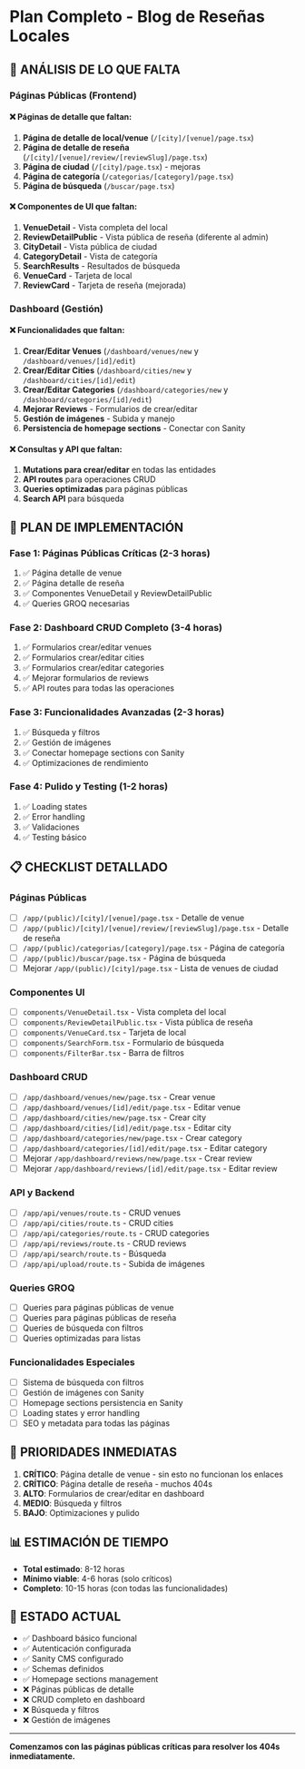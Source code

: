 # Plan Completo - Blog de Reseñas Locales

## 🎯 ANÁLISIS DE LO QUE FALTA

### Páginas Públicas (Frontend)
#### ❌ Páginas de detalle que faltan:
1. **Página de detalle de local/venue** (`/[city]/[venue]/page.tsx`)
2. **Página de detalle de reseña** (`/[city]/[venue]/review/[reviewSlug]/page.tsx`) 
3. **Página de ciudad** (`/[city]/page.tsx`) - mejoras
4. **Página de categoría** (`/categorias/[category]/page.tsx`)
5. **Página de búsqueda** (`/buscar/page.tsx`)

#### ❌ Componentes de UI que faltan:
1. **VenueDetail** - Vista completa del local
2. **ReviewDetailPublic** - Vista pública de reseña (diferente al admin)
3. **CityDetail** - Vista pública de ciudad
4. **CategoryDetail** - Vista de categoría
5. **SearchResults** - Resultados de búsqueda
6. **VenueCard** - Tarjeta de local
7. **ReviewCard** - Tarjeta de reseña (mejorada)

### Dashboard (Gestión)
#### ❌ Funcionalidades que faltan:
1. **Crear/Editar Venues** (`/dashboard/venues/new` y `/dashboard/venues/[id]/edit`)
2. **Crear/Editar Cities** (`/dashboard/cities/new` y `/dashboard/cities/[id]/edit`)
3. **Crear/Editar Categories** (`/dashboard/categories/new` y `/dashboard/categories/[id]/edit`)
4. **Mejorar Reviews** - Formularios de crear/editar
5. **Gestión de imágenes** - Subida y manejo
6. **Persistencia de homepage sections** - Conectar con Sanity

#### ❌ Consultas y API que faltan:
1. **Mutations para crear/editar** en todas las entidades
2. **API routes** para operaciones CRUD
3. **Queries optimizadas** para páginas públicas
4. **Search API** para búsqueda

## 🚀 PLAN DE IMPLEMENTACIÓN

### Fase 1: Páginas Públicas Críticas (2-3 horas)
1. ✅ Página detalle de venue
2. ✅ Página detalle de reseña 
3. ✅ Componentes VenueDetail y ReviewDetailPublic
4. ✅ Queries GROQ necesarias

### Fase 2: Dashboard CRUD Completo (3-4 horas)
1. ✅ Formularios crear/editar venues
2. ✅ Formularios crear/editar cities
3. ✅ Formularios crear/editar categories
4. ✅ Mejorar formularios de reviews
5. ✅ API routes para todas las operaciones

### Fase 3: Funcionalidades Avanzadas (2-3 horas)
1. ✅ Búsqueda y filtros
2. ✅ Gestión de imágenes
3. ✅ Conectar homepage sections con Sanity
4. ✅ Optimizaciones de rendimiento

### Fase 4: Pulido y Testing (1-2 horas)
1. ✅ Loading states
2. ✅ Error handling
3. ✅ Validaciones
4. ✅ Testing básico

## 📋 CHECKLIST DETALLADO

### Páginas Públicas
- [ ] `/app/(public)/[city]/[venue]/page.tsx` - Detalle de venue
- [ ] `/app/(public)/[city]/[venue]/review/[reviewSlug]/page.tsx` - Detalle de reseña
- [ ] `/app/(public)/categorias/[category]/page.tsx` - Página de categoría
- [ ] `/app/(public)/buscar/page.tsx` - Página de búsqueda
- [ ] Mejorar `/app/(public)/[city]/page.tsx` - Lista de venues de ciudad

### Componentes UI
- [ ] `components/VenueDetail.tsx` - Vista completa del local
- [ ] `components/ReviewDetailPublic.tsx` - Vista pública de reseña
- [ ] `components/VenueCard.tsx` - Tarjeta de local
- [ ] `components/SearchForm.tsx` - Formulario de búsqueda
- [ ] `components/FilterBar.tsx` - Barra de filtros

### Dashboard CRUD
- [ ] `/app/dashboard/venues/new/page.tsx` - Crear venue
- [ ] `/app/dashboard/venues/[id]/edit/page.tsx` - Editar venue
- [ ] `/app/dashboard/cities/new/page.tsx` - Crear city
- [ ] `/app/dashboard/cities/[id]/edit/page.tsx` - Editar city
- [ ] `/app/dashboard/categories/new/page.tsx` - Crear category
- [ ] `/app/dashboard/categories/[id]/edit/page.tsx` - Editar category
- [ ] Mejorar `/app/dashboard/reviews/new/page.tsx` - Crear review
- [ ] Mejorar `/app/dashboard/reviews/[id]/edit/page.tsx` - Editar review

### API y Backend
- [ ] `/app/api/venues/route.ts` - CRUD venues
- [ ] `/app/api/cities/route.ts` - CRUD cities  
- [ ] `/app/api/categories/route.ts` - CRUD categories
- [ ] `/app/api/reviews/route.ts` - CRUD reviews
- [ ] `/app/api/search/route.ts` - Búsqueda
- [ ] `/app/api/upload/route.ts` - Subida de imágenes

### Queries GROQ
- [ ] Queries para páginas públicas de venue
- [ ] Queries para páginas públicas de reseña
- [ ] Queries de búsqueda con filtros
- [ ] Queries optimizadas para listas

### Funcionalidades Especiales
- [ ] Sistema de búsqueda con filtros
- [ ] Gestión de imágenes con Sanity
- [ ] Homepage sections persistencia en Sanity
- [ ] Loading states y error handling
- [ ] SEO y metadata para todas las páginas

## 🎯 PRIORIDADES INMEDIATAS

1. **CRÍTICO**: Página detalle de venue - sin esto no funcionan los enlaces
2. **CRÍTICO**: Página detalle de reseña - muchos 404s 
3. **ALTO**: Formularios de crear/editar en dashboard
4. **MEDIO**: Búsqueda y filtros
5. **BAJO**: Optimizaciones y pulido

## 📊 ESTIMACIÓN DE TIEMPO

- **Total estimado**: 8-12 horas
- **Mínimo viable**: 4-6 horas (solo críticos)
- **Completo**: 10-15 horas (con todas las funcionalidades)

## 🚧 ESTADO ACTUAL

- ✅ Dashboard básico funcional
- ✅ Autenticación configurada
- ✅ Sanity CMS configurado
- ✅ Schemas definidos
- ✅ Homepage sections management
- ❌ Páginas públicas de detalle
- ❌ CRUD completo en dashboard
- ❌ Búsqueda y filtros
- ❌ Gestión de imágenes

---

**Comenzamos con las páginas públicas críticas para resolver los 404s inmediatamente.**
